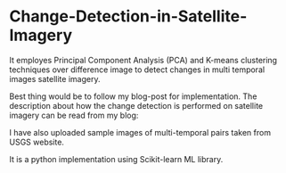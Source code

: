 # Change-Detection-in-Satellite-Imagery

It employes Principal Component Analysis (PCA) and K-means clustering techniques over difference image to detect changes in multi temporal images satellite imagery.

Best thing would be to follow my blog-post for implementation. The description about how the change detection is performed on satellite imagery can be read from my blog:


I have also uploaded sample images of multi-temporal pairs taken from USGS website. 

It is a python implementation using Scikit-learn ML library.
